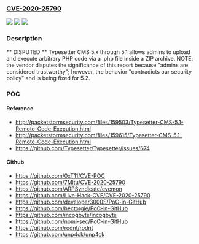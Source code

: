 ### [CVE-2020-25790](https://cve.mitre.org/cgi-bin/cvename.cgi?name=CVE-2020-25790)
![](https://img.shields.io/static/v1?label=Product&message=n%2Fa&color=blue)
![](https://img.shields.io/static/v1?label=Version&message=n%2Fa&color=blue)
![](https://img.shields.io/static/v1?label=Vulnerability&message=n%2Fa&color=brighgreen)

### Description

** DISPUTED ** Typesetter CMS 5.x through 5.1 allows admins to upload and execute arbitrary PHP code via a .php file inside a ZIP archive. NOTE: the vendor disputes the significance of this report because "admins are considered trustworthy"; however, the behavior "contradicts our security policy" and is being fixed for 5.2.

### POC

#### Reference
- http://packetstormsecurity.com/files/159503/Typesetter-CMS-5.1-Remote-Code-Execution.html
- http://packetstormsecurity.com/files/159615/Typesetter-CMS-5.1-Remote-Code-Execution.html
- https://github.com/Typesetter/Typesetter/issues/674

#### Github
- https://github.com/0xT11/CVE-POC
- https://github.com/7Mitu/CVE-2020-25790
- https://github.com/ARPSyndicate/cvemon
- https://github.com/Live-Hack-CVE/CVE-2020-25790
- https://github.com/developer3000S/PoC-in-GitHub
- https://github.com/hectorgie/PoC-in-GitHub
- https://github.com/incogbyte/incogbyte
- https://github.com/nomi-sec/PoC-in-GitHub
- https://github.com/rodnt/rodnt
- https://github.com/unp4ck/unp4ck


